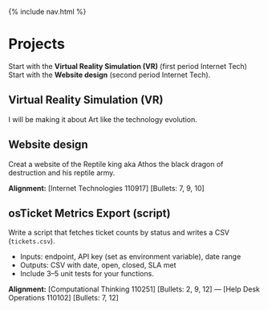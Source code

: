 {% include nav.html %}

# Projects

Start with the **Virtual Reality Simulation (VR)** (first period Internet Tech)
Start with the **Website design** (second period Internet Tech).

## Virtual Reality Simulation (VR)
I will be making it about Art like the technology evolution.

## Website design
Creat a website of the Reptile king aka Athos the black dragon of destruction and his reptile army.

**Alignment:** [Internet Technologies 110917] [Bullets: 7, 9, 10]

## osTicket Metrics Export (script)
Write a script that fetches ticket counts by status and writes a CSV (`tickets.csv`).
- Inputs: endpoint, API key (set as environment variable), date range
- Outputs: CSV with date, open, closed, SLA met
- Include 3–5 unit tests for your functions.

**Alignment:** [Computational Thinking 110251] [Bullets: 2, 9, 12] — [Help Desk Operations 110102] [Bullets: 7, 12]
